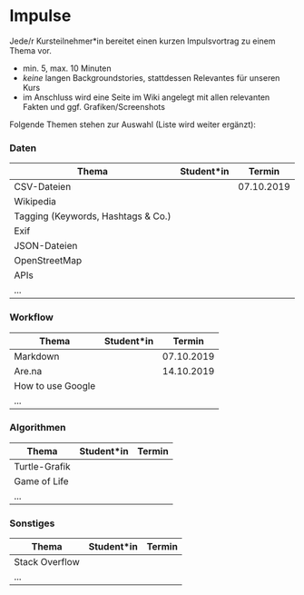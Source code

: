 # Impulse

Jede/r Kursteilnehmer\*in bereitet einen kurzen Impulsvortrag zu einem Thema vor.

- min. 5, max. 10 Minuten
- *keine* langen Backgroundstories, stattdessen Relevantes für unseren Kurs
- im Anschluss wird eine Seite im Wiki angelegt mit allen relevanten Fakten und ggf. Grafiken/Screenshots

Folgende Themen stehen zur Auswahl (Liste wird weiter ergänzt):

### Daten

| Thema | Student\*in | Termin |
| --- | --- | --- |
| CSV-Dateien | | 07.10.2019 |
| Wikipedia | | |
| Tagging (Keywords, Hashtags & Co.) | | |
| Exif | | |
| JSON-Dateien | | |
| OpenStreetMap | | |
| APIs | | |
| ... | | |

### Workflow

| Thema | Student\*in | Termin |
| --- | --- | --- |
| Markdown | | 07.10.2019 |
| Are.na | | 14.10.2019 |
| How to use Google | | |
| ... | | |

### Algorithmen

| Thema | Student\*in | Termin |
| --- | --- | --- |
| Turtle-Grafik | | |
| Game of Life | | |
| ... | | |

### Sonstiges

| Thema | Student\*in | Termin |
| --- | --- | --- |
| Stack Overflow | | |
| ... | | |
